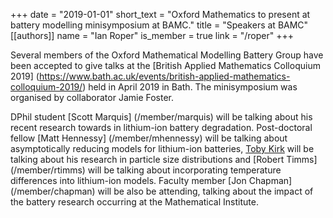 +++
date = "2019-01-01"
short_text = "Oxford Mathematics to present at battery modelling minisymposium at BAMC."
title = "Speakers at BAMC"
[[authors]]
   name = "Ian Roper"
   is_member = true
   link = "/roper"
+++

Several members of the Oxford Mathematical Modelling Battery Group have been accepted to give talks at the [British Applied Mathematics Colloquium 2019] (https://www.bath.ac.uk/events/british-applied-mathematics-colloquium-2019/) held in April 2019 in Bath. The minisymposium was organised by collaborator Jamie Foster.

DPhil student [Scott Marquis] (/member/marquis) will be talking about his recent research towards in lithium-ion battery degradation. Post-doctoral fellow [Matt Hennessy] (/member/mhennessy) will be talking about asymptotically reducing models for lithium-ion batteries, [Toby Kirk](/member/tkirk) will be talking about his research in particle size distributions and [Robert Timms] (/member/rtimms) will be talking about incorporating temperature differences into lithium-ion models. Faculty member [Jon Chapman] (/member/chapman) will be also be attending, talking about the impact of the battery research occurring at the Mathematical Institute.




